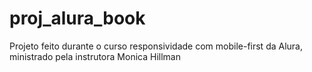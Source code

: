 # proj_alura_book
Projeto feito durante o curso responsividade com mobile-first da Alura, ministrado pela instrutora Monica Hillman
